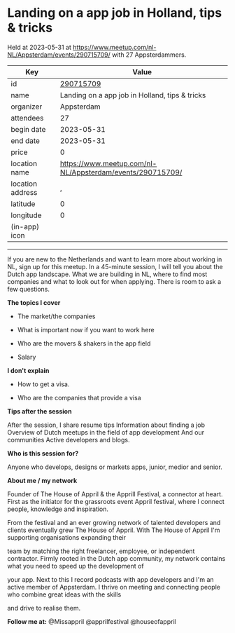 # Landing on a app job in Holland, tips & tricks
Held at 2023-05-31 at https://www.meetup.com/nl-NL/Appsterdam/events/290715709/ with 27 Appsterdammers.
        
|Key|Value
|---|---|
|id|[290715709](https://www.meetup.com/appsterdam/events/290715709/)|
|name|Landing on a app job in Holland, tips & tricks|
|organizer|Appsterdam|
|attendees|27|
|begin date|2023-05-31|
|end date|2023-05-31|
|price|0|
|location name|https://www.meetup.com/nl-NL/Appsterdam/events/290715709/|
|location address|, |
|latitude|0|
|longitude|0|
|(in-app) icon||

---

If you are new to the Netherlands and want to learn more about working in NL, sign up for this meetup. In a 45-minute session, I will tell you about the Dutch app landscape. What we are building in NL, where to find most companies and what to look out for when applying. There is room to ask a few questions.

**The topics I cover**

* The market/the companies

* What is important now if you want to work here

* Who are the movers &amp; shakers in the app field

* Salary

**I don't explain**

* How to get a visa.

* Who are the companies that provide a visa

**Tips after the session**

After the session, I share resume tips Information about finding a job Overview of Dutch meetups in the field of app development And our communities Active developers and blogs.

**Who is this session for?**

Anyone who develops, designs or markets apps, junior, medior and senior.

**About me / my network**

Founder of The House of Appril &amp; the Apprill Festival, a connector at heart. First as the initiator for the grassroots event Appril festival, where I connect people, knowledge and inspiration.

From the festival and an ever growing network of talented developers and clients eventually grew The House of Appril. With The House of Appril I'm supporting organisations expanding their

team by matching the right freelancer, employee, or independent contractor. Firmly rooted in the Dutch app community, my network contains what you need to speed up the development of

your app. Next to this I record podcasts with app developers and I'm an active member of Appsterdam. I thrive on meeting and connecting people who combine great ideas with the skills

and drive to realise them.

**Follow me at:** @Missappril @apprilfestival @houseofappril 
